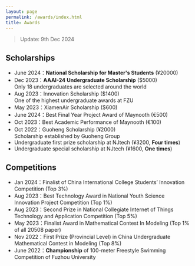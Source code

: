 ```yaml
---
layout: page
permalink: /awards/index.html
title: Awards
---
```


> Update: 9th Dec 2024

## Scholarships

- June 2024：**National Scholarship for Master's Students** (¥20000)<br>
- Dec 2023：**AAAI-24 Undergraduate Scholarship** ($5000)<br>Only 18 undergraduates are selected around the world
- Aug 2023：Innovation Scholarship ($1400)<br>One of the highest undergraduate awards at FZU
- May 2023：XiamenAir Scholarship ($600)<br>
- June 2024：Best Final Year Project Award of Maynooth (€500)
- Oct 2023：Best Academic Performance of Maynooth (€100)
- Oct 2022：Guoheng Scholarship (¥2000)<br>Scholarship established by Guoheng Group
- Undergraduate first prize scholarship at NJtech (¥3200, **Four times**)
- Undergraduate special scholarship at NJtech (¥1600, **One times**)

## Competitions

- Jan 2024：Finalist of China International College Students’ Innovation Competition (Top 3%)
- Aug 2023：Best Technology Award in National Youth Science Innovation Project Competition (Top 1%)
- Aug 2023：Second Prize in National Collegiate Internet of Things Technology and Application Competition (Top 5%)
- May 2023：Finalist Award in Mathematical Contest In Modeling (Top 1% of all 20508 paper)
- Nov 2022：First Prize (Provincial Level) in China Undergraduate Mathematical Contest in Modeling (Top 8%)
- June 2022：**Championship** of 100-meter Freestyle Swimming Competition of Fuzhou University<br>

<br>
